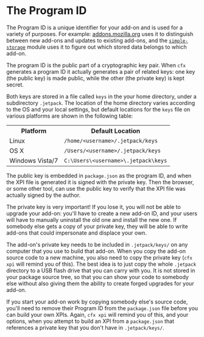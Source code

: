 # The Program ID #

The Program ID is a unique identifier for your add-on and is used for a variety
of purposes. For example: [addons.mozilla.org](http://addons.mozilla.org) uses
it to distinguish between new add-ons and updates to existing add-ons, and the
[`simple-storage`](packages/addon-kit/docs/simple-storage.html) module uses it
to figure out which stored data belongs to which add-on.

The program ID is the public part of a cryptographic key pair. When `cfx`
generates a program ID it actually generates a pair of related keys: one key
(the public key) is made public, while the other (the private key) is kept
secret.

Both keys are stored in a file called `keys` in the your home directory,
under a subdirectory `.jetpack`. The location of the home directory varies
according to the OS and your local settings, but default locations for the
`keys` file on various platforms are shown in the following table:

<table>
	<tr>
		<th>Platform</th>
		<th>Default Location</th>
	</tr>
	<tr>
		<td>Linux</td>
		<td><code>/home/&lt;username&gt;/.jetpack/keys</code></td>
	</tr>
	<tr>
		<td>OS X</td>
		<td><code>/Users/&lt;username&gt;/.jetpack/keys</code></td>
	</tr>
	<tr>
		<td>Windows Vista/7</td>
		<td><code>C:\Users\&lt;username&gt;\.jetpack\keys</code></td>
	</tr>
</table>


The public key is embedded in `package.json` as the program ID, and when the
XPI file is generated it is signed with the private key. Then the browser,
or some other tool, can use the public key to verify that the XPI file
was actually signed by the author.

The private key is very important! If you lose it, you will not be able to
upgrade your add-on: you'll have to create a new add-on ID, and your users will
have to manually uninstall the old one and install the new one. If somebody
else gets a copy of your private key, they will be able to write add-ons that
could impersonate and displace your own.

The add-on's private key needs to be included in `.jetpack/keys/` on any
computer that you use to build that add-on. When you copy the add-on source
code to a new machine, you also need to copy the private key (`cfx xpi` will
remind you of this). The best idea is to just copy the whole `.jetpack`
directory to a USB flash drive that you can carry with you. It is not stored
in your package source tree, so that you can show your code to somebody else
without also giving them the ability to create forged upgrades for your add-on.

If you start your add-on work by copying somebody else's source code, you'll
need to remove their Program ID from the `package.json` file before you can
build your own XPIs. Again, `cfx xpi` will remind you of this, and your
options, when you attempt to build an XPI from a `package.json` that
references a private key that you don't have in `.jetpack/keys/`.